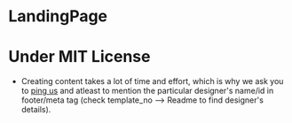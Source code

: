 # LandingPage


# Under MIT License
- Creating content takes a lot of time and effort, which is why we ask you to <a href="http://bboysdreamsfell.in.net/attribute">ping us</a> and atleast to mention the particular designer's name/id in footer/meta tag (check template_no --> Readme to find designer's details).
